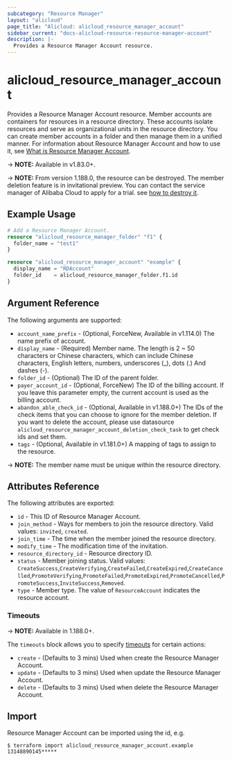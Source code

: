 ```yaml
---
subcategory: "Resource Manager"
layout: "alicloud"
page_title: "Alicloud: alicloud_resource_manager_account"
sidebar_current: "docs-alicloud-resource-resource-manager-account"
description: |-
  Provides a Resource Manager Account resource.
---
```


# alicloud\_resource\_manager\_account

Provides a Resource Manager Account resource. Member accounts are containers for resources in a resource directory. These accounts isolate resources and serve as organizational units in the resource directory. You can create member accounts in a folder and then manage them in a unified manner.
For information about Resource Manager Account and how to use it, see [What is Resource Manager Account](https://www.alibabacloud.com/help/en/doc-detail/111231.htm).

-> **NOTE:** Available in v1.83.0+.

-> **NOTE:** From version 1.188.0, the resource can be destroyed. The member deletion feature is in invitational preview. You can contact the service manager of Alibaba Cloud to apply for a trial. see [how to destroy it](https://www.alibabacloud.com/help/en/resource-management/latest/delete-account).

## Example Usage

```terraform
# Add a Resource Manager Account.
resource "alicloud_resource_manager_folder" "f1" {
  folder_name = "test1"
}

resource "alicloud_resource_manager_account" "example" {
  display_name = "RDAccount"
  folder_id    = alicloud_resource_manager_folder.f1.id
}
```

## Argument Reference

The following arguments are supported:

* `account_name_prefix` - (Optional, ForceNew, Available in v1.114.0) The name prefix of account.
* `display_name` - (Required) Member name. The length is 2 ~ 50 characters or Chinese characters, which can include Chinese characters, English letters, numbers, underscores (_), dots (.) And dashes (-).
* `folder_id` - (Optional) The ID of the parent folder.
* `payer_account_id` - (Optional, ForceNew) The ID of the billing account. If you leave this parameter empty, the current account is used as the billing account.
* `abandon_able_check_id` - (Optional, Available in v1.188.0+) The IDs of the check items that you can choose to ignore for the member deletion. 
  If you want to delete the account, please use datasource `alicloud_resource_manager_account_deletion_check_task` 
  to get check ids and set them.
* `tags` - (Optional, Available in v1.181.0+) A mapping of tags to assign to the resource.

-> **NOTE:** The member name must be unique within the resource directory.

## Attributes Reference

The following attributes are exported:

* `id` - This ID of Resource Manager Account.  
* `join_method` - Ways for members to join the resource directory. Valid values: `invited`, `created`.
* `join_time` - The time when the member joined the resource directory.
* `modify_time` - The modification time of the invitation.
* `resource_directory_id` - Resource directory ID.
* `status` - Member joining status. Valid values: `CreateSuccess`,`CreateVerifying`,`CreateFailed`,`CreateExpired`,`CreateCancelled`,`PromoteVerifying`,`PromoteFailed`,`PromoteExpired`,`PromoteCancelled`,`PromoteSuccess`,`InviteSuccess`,`Removed`. 
* `type` - Member type. The value of `ResourceAccount` indicates the resource account. 

### Timeouts

-> **NOTE:** Available in 1.188.0+.

The `timeouts` block allows you to specify [timeouts](https://www.terraform.io/docs/configuration-0-11/resources.html#timeouts) for certain actions:

* `create` - (Defaults to 3 mins) Used when create the Resource Manager Account.
* `update` - (Defaults to 3 mins) Used when update the Resource Manager Account.
* `delete` - (Defaults to 3 mins) Used when delete the Resource Manager Account.

## Import

Resource Manager Account can be imported using the id, e.g.

```shell
$ terraform import alicloud_resource_manager_account.example 13148890145*****
```

